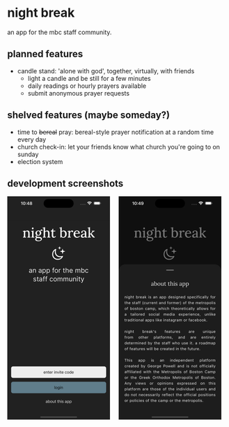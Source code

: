 # night break

an app for the mbc staff community.

## planned features

- candle stand: 'alone with god', together, virtually, with friends
  - light a candle and be still for a few minutes
  - daily readings or hourly prayers available
  - submit anonymous prayer requests

## shelved features (maybe someday?)

- time to ~~bereal~~ pray: bereal-style prayer notification at a random time every day
- church check-in: let your friends know what church you're going to on sunday
- election system

## development screenshots

<img src="assets/welcome-page.png" height="512">&nbsp;&nbsp;&nbsp;&nbsp;
<img src="assets/about-modal.png" height="512">
